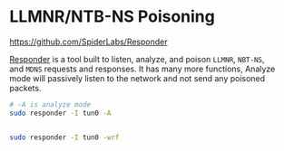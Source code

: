 # LLMNR/NTB-NS Poisoning
https://github.com/SpiderLabs/Responder

[Responder](https://github.com/lgandx/Responder-Windows) is a tool built to listen, analyze, and poison `LLMNR`, `NBT-NS`, and `MDNS` requests and responses. It has many more functions, Analyze mode will passively listen to the network and not send any poisoned packets.

```bash
# -A is analyze mode
sudo responder -I tun0 -A 


sudo responder -I tun0 -wrf
```